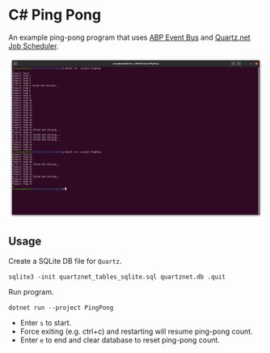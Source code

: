 # C# Ping Pong

An example ping-pong program that uses [ABP Event Bus](https://docs.abp.io/en/abp/5.0/Event-Bus) and [Quartz.net Job Scheduler](https://www.quartz-scheduler.net).

![screenshot.png](screenshot.png)

## Usage

Create a SQLite DB file for `Quartz`.

```
sqlite3 -init quartznet_tables_sqlite.sql quartznet.db .quit
```

Run program.
```
dotnet run --project PingPong
```

- Enter `s` to start.
- Force exiting (e.g. ctrl+c) and restarting will resume ping-pong count.
- Enter `e` to end and clear database to reset ping-pong count.

